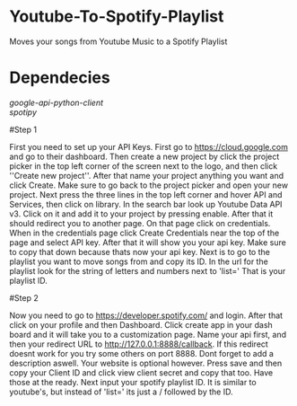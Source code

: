 # Youtube-To-Spotify-Playlist
Moves your songs from Youtube Music to a Spotify Playlist


# Dependecies <br>
*google-api-python-client* <br>
*spotipy* <br>


#Step 1

First you need to set up your API Keys. First go to https://cloud.google.com and go to their dashboard. Then create a new project by click the project picker in the top left corner of the screen next to the logo, and then click ''Create new project''. After that name your project anything you want and click Create. Make sure to go back to the project picker and open your new project. Next press the three lines in the top left corner and hover API and Services, then click on library. In the search bar look up Youtube Data API v3. Click on it and add it to your project by pressing enable. After that it should redirect you to another page. On that page click on credentials. When in the credentials page click Create Credentials near the top of the page and select API key. After that it will show you your api key. Make sure to copy that down because thats now your api key. Next is to go to the playlist you want to move songs from and copy its ID. In the url for the playlist look for the string of letters and numbers next to 'list='  That is your playlist ID.


#Step 2

Now you need to go to https://developer.spotify.com/ and login. After that click on your profile and then Dashboard. Click create app in your dash board and it will take you to a customization page. Name your api first, and then your redirect URL to http://127.0.0.1:8888/callback. If this redirect doesnt work for you try some others on port 8888. Dont forget to add a description aswell. Your website is optional however. Press save and then copy your Client ID and click view client secret and copy that too. Have those at the ready. Next input your spotify playlist ID. It is similar to youtube's, but instead of 'list=' its just a / followed by the ID.
